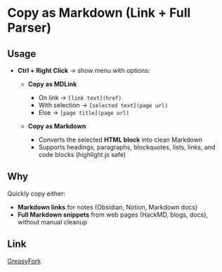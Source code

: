 # Copy as Markdown (Link + Full Parser)

## Usage

* **Ctrl + Right Click** → show menu with options:

  * **Copy as MDLink**

    * On link → `[link text](href)`
    * With selection → `[selected text](page url)`
    * Else → `[page title](page url)`
  * **Copy as Markdown**

    * Converts the selected **HTML block** into clean Markdown
    * Supports headings, paragraphs, blockquotes, lists, links, and code blocks (highlight.js safe)

## Why

Quickly copy either:

* **Markdown links** for notes (Obsidian, Notion, Markdown docs)
* **Full Markdown snippets** from web pages (HackMD, blogs, docs), without manual cleanup

## Link

[GreasyFork](https://greasyfork.org/zh-TW/scripts/546353-copy-selected-text-as-markdown-link)
